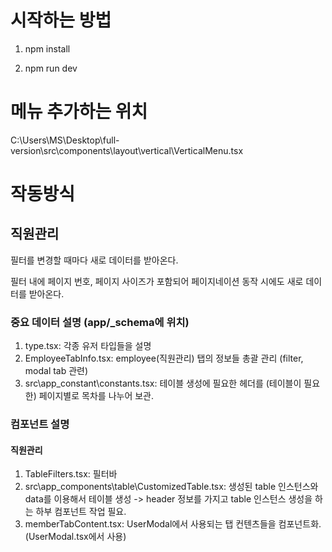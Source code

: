 # 시작하는 방법

1. npm install

2. npm run dev

# 메뉴 추가하는 위치

C:\Users\MS\Desktop\full-version\src\components\layout\vertical\VerticalMenu.tsx

# 작동방식
## 직원관리
필터를 변경할 때마다 새로 데이터를 받아온다.

필터 내에 페이지 번호, 페이지 사이즈가 포함되어 페이지네이션 동작 시에도 새로 데이터를 받아온다.

### 중요 데이터 설명 (app/_schema에 위치)
1. type.tsx: 각종 유저 타입들을 설명
2. EmployeeTabInfo.tsx: employee(직원관리) 탭의 정보들 총괄 관리 (filter, modal tab 관련)
3. src\app\_constant\constants.tsx: 테이블 생성에 필요한 헤더를 (테이블이 필요한) 페이지별로 목차를 나누어 보관.


### 컴포넌트 설명
#### 직원관리
1. TableFilters.tsx: 필터바
2. src\app\_components\table\CustomizedTable.tsx: 생성된 table 인스턴스와 data를 이용해서 테이블 생성 -> header 정보를 가지고 table 인스턴스 생성을 하는 하부 컴포넌트 작업 필요.
3. memberTabContent.tsx: UserModal에서 사용되는 탭 컨텐츠들을 컴포넌트화. (UserModal.tsx에서 사용)

